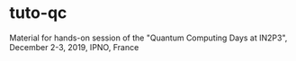 # tuto-qc
Material for hands-on session of the "Quantum Computing Days at IN2P3", December 2-3, 2019, IPNO, France
